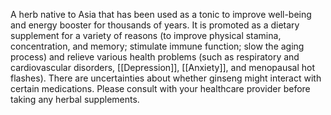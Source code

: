 A herb native to Asia that has been used as a tonic to improve well-being and energy booster for thousands of years. It is promoted as a dietary supplement for a variety of reasons (to improve physical stamina, concentration, and memory; stimulate immune function; slow the aging process) and relieve various health problems (such as respiratory and cardiovascular disorders, [[Depression]], [[Anxiety]], and menopausal hot flashes). There are uncertainties about whether ginseng might interact with certain medications. Please consult with your healthcare provider before taking any herbal supplements.
